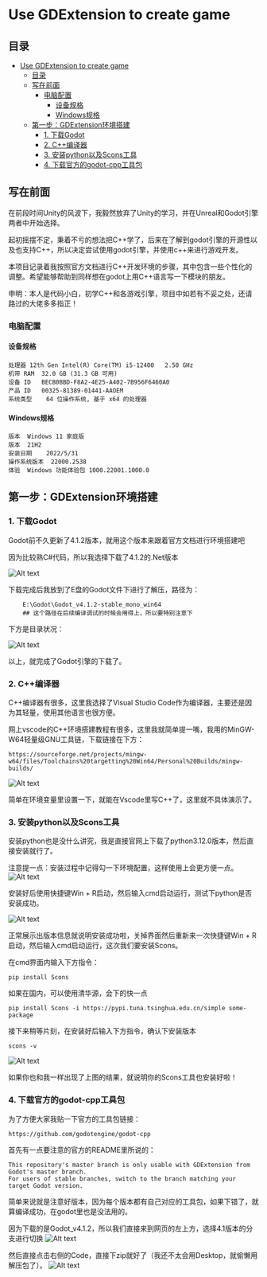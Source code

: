# Use GDExtension to create game

## 目录
- [Use GDExtension to create game](#use-gdextension-to-create-game)
  - [目录](#目录)
  - [写在前面](#写在前面)
    - [电脑配置](#电脑配置)
      - [设备规格](#设备规格)
      - [Windows规格](#windows规格)
  - [第一步：GDExtension环境搭建](#第一步gdextension环境搭建)
    - [1. 下载Godot](#1-下载godot)
    - [2. C++编译器](#2-c编译器)
    - [3. 安装python以及Scons工具](#3-安装python以及scons工具)
    - [4. 下载官方的godot-cpp工具包](#4-下载官方的godot-cpp工具包)

## 写在前面
在前段时间Unity的风波下，我毅然放弃了Unity的学习，并在Unreal和Godot引擎两者中开始选择。

起初摇摆不定，秉着不亏的想法把C++学了，后来在了解到godot引擎的开源性以及也支持C++，所以决定尝试使用godot引擎，并使用c++来进行游戏开发。

本项目记录着我按照官方文档进行C++开发环境的步骤，其中包含一些个性化的调整。希望能够帮助到同样想在godot上用C++语言写一下模块的朋友。

申明：本人是代码小白，初学C++和各游戏引擎，项目中如若有不妥之处，还请路过的大佬多多指正！

### 电脑配置

#### 设备规格
    处理器	12th Gen Intel(R) Core(TM) i5-12400   2.50 GHz
    机带 RAM	32.0 GB (31.3 GB 可用)
    设备 ID	BECB0BBD-F8A2-4E25-A402-7B956F6460A0
    产品 ID	00325-81389-01441-AAOEM
    系统类型	64 位操作系统, 基于 x64 的处理器
#### Windows规格
    版本	Windows 11 家庭版
    版本	21H2
    安装日期	‎2022/‎5/‎31
    操作系统版本	22000.2538
    体验	Windows 功能体验包 1000.22001.1000.0

## 第一步：GDExtension环境搭建
### 1. 下载Godot
Godot前不久更新了4.1.2版本，就用这个版本来跟着官方文档进行环境搭建吧

因为比较熟C#代码，所以我选择下载了4.1.2的.Net版本

![Alt text](ScreenShot/01-01_DowndloadGodot.png)

下载完成后我放到了E盘的Godot文件下进行了解压，路径为：

        E:\Godot\Godot_v4.1.2-stable_mono_win64
        ## 这个路径在后续编译调试的时候会用得上，所以要特别注意下

下方是目录状况：

![Alt text](ScreenShot/01-02_GodotPath.png)


以上，就完成了Godot引擎的下载了。
### 2. C++编译器
C++编译器有很多，这里我选择了Visual Studio Code作为编译器，主要还是因为其轻量，使用其他语言也很方便。

网上vscode的C++环境搭建教程有很多，这里我就简单提一嘴，我用的MinGW-W64轻量级GNU工具链，下载链接在下方：

    https://sourceforge.net/projects/mingw-w64/files/Toolchains%20targetting%20Win64/Personal%20Builds/mingw-builds/

![Alt text](ScreenShot/01-03_MinGWDowndload.png)

简单在环境变量里设置一下，就能在Vscode里写C++了，这里就不具体演示了。

### 3. 安装python以及Scons工具
安装python也是没什么讲究，我是直接官网上下载了python3.12.0版本，然后直接安装就行了。

注意提一点：安装过程中记得勾一下环境配置，这样使用上会更方便一点。
![Alt text](ScreenShot/01-04_PythonInstall.png)

安装好后使用快捷键Win + R启动，然后输入cmd启动运行，测试下python是否安装成功。

![Alt text](ScreenShot/01-05_PythonCheck.png)

正常展示出版本信息就说明安装成功啦，关掉界面然后重新来一次快捷键Win + R启动，然后输入cmd启动运行，这次我们要安装Scons。

在cmd界面内输入下方指令：

    pip install Scons 

如果在国内，可以使用清华源，会下的快一点    

    pip install Scons -i https://pypi.tuna.tsinghua.edu.cn/simple some-package

接下来稍等片刻，在安装好后输入下方指令，确认下安装版本
    
    scons -v

![Alt text](ScreenShot/01-06_SconsCheck.png)

如果你也和我一样出现了上图的结果，就说明你的Scons工具也安装好啦！

### 4. 下载官方的godot-cpp工具包
为了方便大家我贴一下官方的工具包链接：

    https://github.com/godotengine/godot-cpp

首先有一点要注意的官方的README里所说的：

    This repository's master branch is only usable with GDExtension from Godot's master branch.
    For users of stable branches, switch to the branch matching your target Godot version.

简单来说就是注意好版本，因为每个版本都有自己对应的工具包，如果下错了，就算编译成功，在godot里也是没法用的。

因为下载的是Godot_v4.1.2，所以我们直接来到网页的左上方，选择4.1版本的分支进行切换
![Alt text](ScreenShot/01-07_ChangeGodot-cppBranches.png)

然后直接点击右侧的Code，直接下zip就好了（我还不太会用Desktop，就偷懒用解压包了）。
![Alt text](ScreenShot/01-08_DowndloadGodot-cpp.png)

